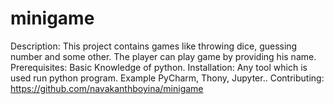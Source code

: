 # minigame

Description: This project contains games like throwing dice, guessing number and some other. The player can play game by providing his name.
Prerequisites: Basic Knowledge of python.
Installation: Any tool which is used run python program. Example PyCharm, Thony, Jupyter..
Contributing: https://github.com/navakanthboyina/minigame


